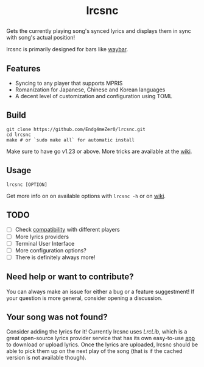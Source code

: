 # <p align="center">lrcsnc</p>
Gets the currently playing song's synced lyrics and displays them in sync with song's actual position!

lrcsnc is primarily designed for bars like [waybar](https://github.com/Alexays/Waybar).

<!-- TODO: insert video here once it's pushed to GitHub -->

## Features

- Syncing to any player that supports MPRIS
- Romanization for Japanese, Chinese and Korean languages
- A decent level of customization and configuration using TOML

## Build
```
git clone https://github.com/Endg4meZer0/lrcsnc.git
cd lrcsnc
make # or `sudo make all` for automatic install
```
Make sure to have go v1.23 or above.
More tricks are available at the [wiki](https://github.com/Endg4meZer0/lrcsnc/wiki/Building).

## Usage
```
lrcsnc [OPTION]
```
Get more info on on available options with `lrcsnc -h` or on [wiki](https://github.com/Endg4meZer0/lrcsnc/wiki/Available-options).

## TODO
- [ ] Check [compatibility](https://github.com/Endg4meZer0/lrcsnc/wiki/Compatibility-with-players) with different players
- [ ] More lyrics providers
- [ ] Terminal User Interface
- [ ] More configuration options?
- [ ] There is definitely always more!

## Need help or want to contribute?
You can always make an issue for either a bug or a feature suggestment! If your question is more general, consider opening a discussion.

## Your song was not found?
Consider adding the lyrics for it! Currently lrcsnc uses *LrcLib*, which is a great open-source lyrics provider service that has its own easy-to-use [app](https://github.com/tranxuanthang/lrcget) to download or upload lyrics. Once the lyrics are uploaded, lrcsnc should be able to pick them up on the next play of the song (that is if the cached version is not available though).
